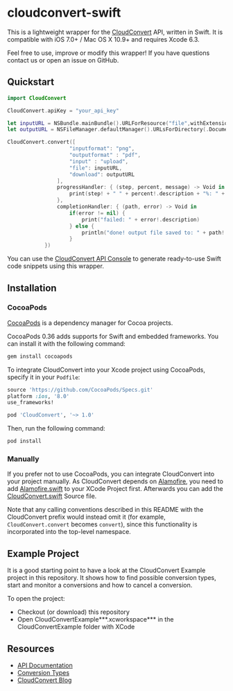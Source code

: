 cloudconvert-swift
=======================

This is a lightweight wrapper for the [CloudConvert](https://cloudconvert.com) API, written in Swift. It is compatible with iOS 7.0+ / Mac OS X 10.9+ and requires Xcode 6.3.

Feel free to use, improve or modify this wrapper! If you have questions contact us or open an issue on GitHub.




## Quickstart

```Swift
import CloudConvert

CloudConvert.apiKey = "your_api_key"

let inputURL = NSBundle.mainBundle().URLForResource("file",withExtension: "png")!
let outputURL = NSFileManager.defaultManager().URLsForDirectory(.DocumentDirectory, inDomains: .UserDomainMask)[0] as? NSURL

CloudConvert.convert([
                    "inputformat": "png",
                    "outputformat" : "pdf",
                    "input" : "upload",
                    "file": inputURL,
                    "download": outputURL
                ],
                progressHandler: { (step, percent, message) -> Void in
                    print(step! + " " + percent!.description + "%: " + message!)
                },
                completionHandler: { (path, error) -> Void in
                    if(error != nil) {
                        print("failed: " + error!.description)
                    } else {
                        println("done! output file saved to: " + path!.description)
                    }   
            })
```

You can use the [CloudConvert API Console](https://cloudconvert.com/apiconsole) to generate ready-to-use Swift code snippets using this wrapper.


## Installation


### CocoaPods

[CocoaPods](http://cocoapods.org) is a dependency manager for Cocoa projects.

CocoaPods 0.36 adds supports for Swift and embedded frameworks. You can install it with the following command:

```bash
gem install cocoapods
```

To integrate CloudConvert into your Xcode project using CocoaPods, specify it in your `Podfile`:

```ruby
source 'https://github.com/CocoaPods/Specs.git'
platform :ios, '8.0'
use_frameworks!

pod 'CloudConvert', '~> 1.0'
```

Then, run the following command:

```bash
pod install
```

### Manually
If you prefer not to use CocoaPods, you can integrate CloudConvert into your project manually.
As CloudConvert depends on [Alamofire](https://github.com/Alamofire/Alamofire), you need to add [Alamofire.swift](https://github.com/Alamofire/Alamofire/blob/master/Source/Alamofire.swift) to your XCode Project first. Afterwards you can add the [CloudConvert.swift](https://github.com/cloudconvert/cloudconvert-swift/blob/master/Source/CloudConvert.swift) Source file.

Note that any calling conventions described in this README with the CloudConvert prefix would instead omit it (for example, ``CloudConvert.convert`` becomes ``convert``), since this functionality is incorporated into the top-level namespace.


## Example Project

It is a good starting point to have a look at the CloudConvert Example project in this repository. It shows how to find possible conversion types, start and monitor a conversions and how to cancel a conversion.

To open the project:

* Checkout (or download) this repository
* Open CloudConvertExample***.xcworkspace*** in the CloudConvertExample folder with XCode

## Resources

* [API Documentation](https://cloudconvert.com/apidoc)
* [Conversion Types](https://cloudconvert.com/formats)
* [CloudConvert Blog](https://cloudconvert.com/blog)
